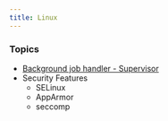 ```yaml
---
title: Linux
---
```


### Topics
- [Background job handler - Supervisor](supervisor)
- Security Features
	- SELinux
	- AppArmor
	- seccomp
